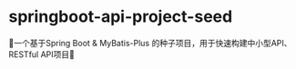 # springboot-api-project-seed
:seedling:​一个基于Spring Boot &amp; MyBatis-Plus 的种子项目，用于快速构建中小型API、RESTful API项目:paw_prints:​

